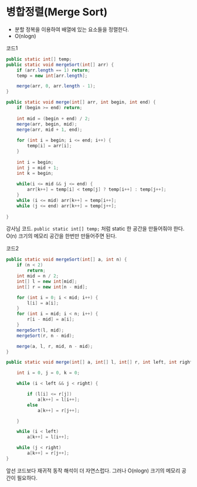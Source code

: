 # 병합정렬(Merge Sort)

- 분할 정복을 이용하여 배열에 있는 요소들을 정렬한다.
- O(nlogn)

코드1

```java
public static int[] temp;
public static void mergeSort(int[] arr) {
    if (arr.length == 1) return;
    temp = new int[arr.length];

    merge(arr, 0, arr.length - 1);
}

public static void merge(int[] arr, int begin, int end) {
    if (begin >= end) return;
    
    int mid = (begin + end) / 2;
    merge(arr, begin, mid);
    merge(arr, mid + 1, end);
    
    for (int i = begin; i <= end; i++) {
        temp[i] = arr[i]; 
    }
    
    int i = begin;
    int j = mid + 1;
    int k = begin;
    
    while(i <= mid && j <= end) {
        arr[k++] = temp[i] < temp[j] ? temp[i++] : temp[j++];
    }
    while (i <= mid) arr[k++] = temp[i++];
    while (j <= end) arr[k++] = temp[j++];
    
}
```

강사님 코드. `public static int[] temp;` 처럼 static 한 공간을 만들어줘야 한다. O(n) 크기의 메모리 공간을 한번만 만들어주면 된다.

코드2

```java
public static void mergeSort(int[] a, int n) {
    if (n < 2)
        return;
    int mid = n / 2;
    int[] l = new int[mid];
    int[] r = new int[n - mid];

    for (int i = 0; i < mid; i++) {
        l[i] = a[i];
    }
    for (int i = mid; i < n; i++) {
        r[i - mid] = a[i];
    }
    mergeSort(l, mid);
    mergeSort(r, n - mid);

    merge(a, l, r, mid, n - mid);
}

public static void merge(int[] a, int[] l, int[] r, int left, int right) {

    int i = 0, j = 0, k = 0;

    while (i < left && j < right) {

        if (l[i] <= r[j])
            a[k++] = l[i++];
        else
            a[k++] = r[j++];

    }

    while (i < left)
        a[k++] = l[i++];

    while (j < right)
        a[k++] = r[j++];
}
```

앞선 코드보다 재귀적 동작 해석이 더 자연스럽다. 그러나 O(nlogn) 크기의 메모리 공간이 필요하다.
